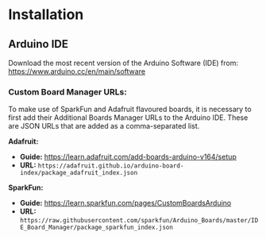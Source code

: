 # Installation

## Arduino IDE

Download the most recent version of the Arduino Software (IDE) from:
https://www.arduino.cc/en/main/software

### Custom Board Manager URLs:

To make use of SparkFun and Adafruit flavoured boards, it is necessary to first add their Additional Boards Manager URLs to the Arduino IDE. These are JSON URLs that are added as a comma-separated list.

**Adafruit:** 
* **Guide:** https://learn.adafruit.com/add-boards-arduino-v164/setup
* **URL:** `https://adafruit.github.io/arduino-board-index/package_adafruit_index.json`

**SparkFun:**
* **Guide:** https://learn.sparkfun.com/pages/CustomBoardsArduino
* **URL:** `https://raw.githubusercontent.com/sparkfun/Arduino_Boards/master/IDE_Board_Manager/package_sparkfun_index.json`
